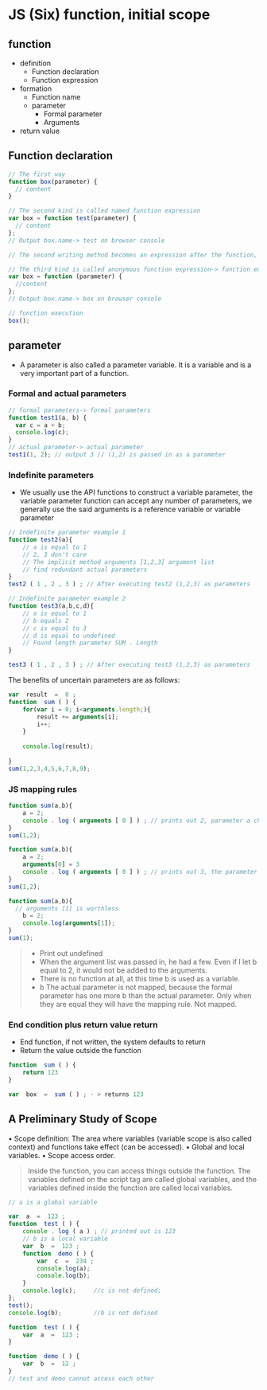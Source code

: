 JS (Six) function, initial scope
=================
## function

- definition
  - Function declaration
  - Function expression
- formation
  - Function name
  - parameter
    - Formal parameter
    - Arguments
- return value

## Function declaration

```js
// The first way
function box(parameter) {
  // content
}

// The second kind is called named function expression
var box = function test(parameter) {
  // content
};
// Output box.name-> test on browser console

// The second writing method becomes an expression after the function, it doesn't matter if the name is there, so the third writing method is extended

// The third kind is called anonymous function expression-> function expression
var box = function (parameter) {
  //content
};
// Output box.name-> box on browser console

// function execution
box();
```

## parameter

- A parameter is also called a parameter variable. It is a variable and is a very important part of a function.

### Formal and actual parameters

```js
// formal parameters-> formal parameters
function test1(a, b) {
  var c = a + b;
  console.log(c);
}
// actual parameter-> actual parameter
test1(1, 2); // output 3 // (1,2) is passed in as a parameter
```

### Indefinite parameters

* We usually use the API functions to construct a variable parameter, the variable parameter function can accept any number of parameters, we generally use the said arguments is a reference variable or variable parameter

```js
// Indefinite parameter example 1
function test2(a){
    // a is equal to 1
    // 2, 3 don't care
    // The implicit method arguments [1,2,3] argument list
    // find redundant actual parameters
}
test2 ( 1 , 2 , 3 ) ; // After executing test2 (1,2,3) as parameters 

// Indefinite parameter example 2
function test3(a,b,c,d){
    // a is equal to 1
    // b equals 2
    // c is equal to 3
    // d is equal to undefined
    // Found length parameter SUM . Length
}

test3 ( 1 , 2 , 3 ) ; // After executing test3 (1,2,3) as parameters
```

The benefits of uncertain parameters are as follows:

```js
var  result  =  0 ;
function  sum ( ) {
    for(var i = 0; i<arguments.length;){
        result += arguments[i];
        i++;
    }
    
    console.log(result);
    
}
sum(1,2,3,4,5,6,7,8,9);
```

### JS mapping rules 

```js
function sum(a,b){
    a = 2;
    console . log ( arguments [ 0 ] ) ; // prints out 2, parameter a changed    
}
sum(1,2);

function sum(a,b){
    a = 2;
    arguments[0] = 3
    console . log ( arguments [ 0 ] ) ; // prints out 3, the parameter a has changed and can change each other    
}
sum(1,2);
```

```js
function sum(a,b){
  // arguments [1] is worthless
    b = 2;
    console.log(arguments[1]);
}
sum(1);
```

> * Print out undefined
> * When the argument list was passed in, he had a few. Even if I let b equal to 2, it would not be added to the arguments.
> * There is no function at all, at this time b is used as a variable.
> * b The actual parameter is not mapped, because the formal parameter has one more b than the actual parameter. Only when they are equal they will have the mapping rule. Not mapped.

### End condition plus return value return

* End function, if not written, the system defaults to return
* Return the value outside the function

```js
function  sum ( ) {
    return 123
}

var  box  =  sum ( ) ; - > returns 123
```

## A Preliminary Study of Scope

• Scope definition: The area where variables (variable scope is also called context) and functions take effect (can be accessed).
• Global and local variables.
• Scope access order.

> Inside the function, you can access things outside the function. The variables defined on the script tag are called global variables, and the variables defined inside the function are called local variables.

```js
// a is a global variable

var  a  =  123 ;
function  test ( ) {
    console . log ( a ) ; // printed out is 123     
    // b is a local variable
    var  b  =  123 ;
    function  demo ( ) {
        var  c  =  234 ;
        console.log(a);
        console.log(b);
    }
    console.log(c);     //c is not defined;
};
test();
console.log(b);         //b is not defined
```

```js
function  test ( ) {
    var  a  =  123 ;
}

function  demo ( ) {
    var  b  =  12 ;
}
// test and demo cannot access each other
```